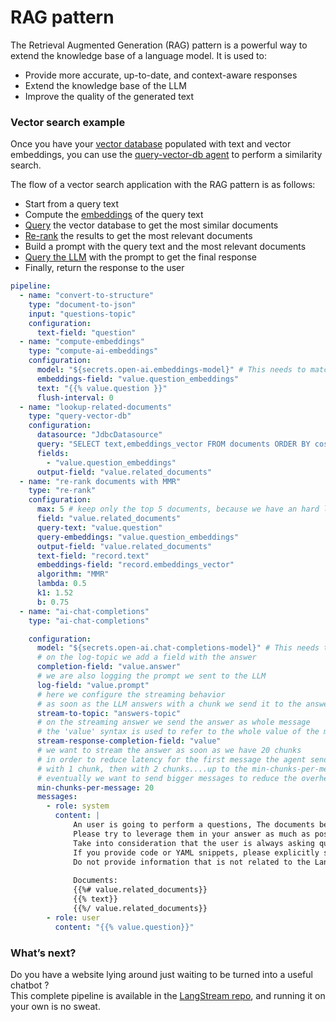 # RAG pattern

The Retrieval Augmented Generation (RAG) pattern is a powerful way to extend the knowledge base of a language model. It is used to:

* Provide more accurate, up-to-date, and context-aware responses
* Extend the knowledge base of the LLM
* Improve the quality of the generated text

### Vector search example

Once you have your [vector database](../building-applications/vector-databases.md) populated with text and vector embeddings, you can use the [query-vector-db agent](../pipeline-agents/text-processors/query-vector-db.md) to perform a similarity search.

The flow of a vector search application with the RAG pattern is as follows:

* Start from a query text
* Compute the [embeddings](../pipeline-agents/ai-actions/compute-ai-embeddings.md) of the query text
* [Query](../pipeline-agents/text-processors/query-vector-db.md) the vector database to get the most similar documents
* [Re-rank](broken-reference) the results to get the most relevant documents
* Build a prompt with the query text and the most relevant documents
* [Query the LLM](../pipeline-agents/ai-actions/ai-chat-completions.md) with the prompt to get the final response
* Finally, return the response to the user

```yaml
pipeline:
  - name: "convert-to-structure"
    type: "document-to-json"
    input: "questions-topic"
    configuration:
      text-field: "question"
  - name: "compute-embeddings"
    type: "compute-ai-embeddings"
    configuration:
      model: "${secrets.open-ai.embeddings-model}" # This needs to match the name of the model deployment, not the base model
      embeddings-field: "value.question_embeddings"
      text: "{{% value.question }}"
      flush-interval: 0
  - name: "lookup-related-documents"
    type: "query-vector-db"
    configuration:
      datasource: "JdbcDatasource"
      query: "SELECT text,embeddings_vector FROM documents ORDER BY cosine_similarity(embeddings_vector, CAST(? as FLOAT ARRAY)) DESC LIMIT 20"
      fields:
        - "value.question_embeddings"
      output-field: "value.related_documents"
  - name: "re-rank documents with MMR"
    type: "re-rank"
    configuration:
      max: 5 # keep only the top 5 documents, because we have an hard limit on the prompt size
      field: "value.related_documents"
      query-text: "value.question"
      query-embeddings: "value.question_embeddings"
      output-field: "value.related_documents"
      text-field: "record.text"
      embeddings-field: "record.embeddings_vector"
      algorithm: "MMR"
      lambda: 0.5
      k1: 1.52
      b: 0.75
  - name: "ai-chat-completions"
    type: "ai-chat-completions"

    configuration:
      model: "${secrets.open-ai.chat-completions-model}" # This needs to be set to the model deployment name, not the base name
      # on the log-topic we add a field with the answer
      completion-field: "value.answer"
      # we are also logging the prompt we sent to the LLM
      log-field: "value.prompt"
      # here we configure the streaming behavior
      # as soon as the LLM answers with a chunk we send it to the answers-topic
      stream-to-topic: "answers-topic"
      # on the streaming answer we send the answer as whole message
      # the 'value' syntax is used to refer to the whole value of the message
      stream-response-completion-field: "value"
      # we want to stream the answer as soon as we have 20 chunks
      # in order to reduce latency for the first message the agent sends the first message
      # with 1 chunk, then with 2 chunks....up to the min-chunks-per-message value
      # eventually we want to send bigger messages to reduce the overhead of each message on the topic
      min-chunks-per-message: 20
      messages:
        - role: system
          content: |
              An user is going to perform a questions, The documents below may help you in answering to their questions.
              Please try to leverage them in your answer as much as possible.
              Take into consideration that the user is always asking questions about the LangStream project.
              If you provide code or YAML snippets, please explicitly state that they are examples.
              Do not provide information that is not related to the LangStream project.
            
              Documents:
              {{%# value.related_documents}}
              {{% text}}
              {{%/ value.related_documents}}
        - role: user
          content: "{{% value.question}}"          
```

### What’s next?

Do you have a website lying around just waiting to be turned into a useful chatbot ?\
This complete pipeline is available in the [LangStream repo](https://github.com/LangStream/langstream/tree/main/examples/applications/docker-chatbot), and running it on your own is no sweat.
